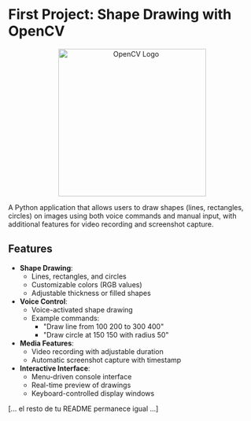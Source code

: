 # First Project: Shape Drawing with OpenCV

<div align="center">
  <img src="https://opencv.org/wp-content/uploads/2020/07/OpenCV_logo_black-2.png" alt="OpenCV Logo" width="300">
</div>

A Python application that allows users to draw shapes (lines, rectangles, circles) on images using both voice commands and manual input, with additional features for video recording and screenshot capture.

## Features

- **Shape Drawing**:
  - Lines, rectangles, and circles
  - Customizable colors (RGB values)
  - Adjustable thickness or filled shapes
- **Voice Control**:
  - Voice-activated shape drawing
  - Example commands:
    - "Draw line from 100 200 to 300 400"
    - "Draw circle at 150 150 with radius 50"
- **Media Features**:
  - Video recording with adjustable duration
  - Automatic screenshot capture with timestamp
- **Interactive Interface**:
  - Menu-driven console interface
  - Real-time preview of drawings
  - Keyboard-controlled display windows

[... el resto de tu README permanece igual ...]
